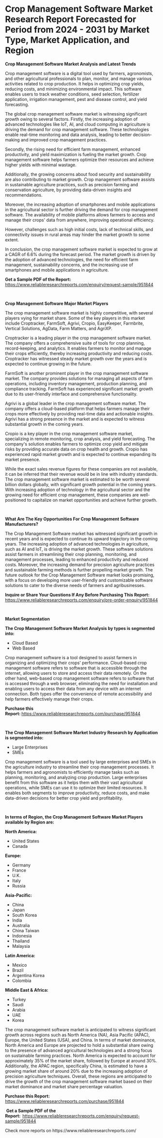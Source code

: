 <p><h1>Crop Management Software Market Research Report Forecasted for Period from 2024 -  2031 by Market Type, Market Application, and Region</h1></p><p><strong>Crop Management Software Market Analysis and Latest Trends</strong></p>
<p><p>Crop management software is a digital tool used by farmers, agronomists, and other agricultural professionals to plan, monitor, and manage various activities related to crop production. It helps in optimizing crop yields, reducing costs, and minimizing environmental impact. This software enables users to track weather conditions, seed selection, fertilizer application, irrigation management, pest and disease control, and yield forecasting.</p><p>The global crop management software market is witnessing significant growth owing to several factors. Firstly, the increasing adoption of advanced technologies like IoT, AI, and cloud computing in agriculture is driving the demand for crop management software. These technologies enable real-time monitoring and data analysis, leading to better decision-making and improved crop management practices.</p><p>Secondly, the rising need for efficient farm management, enhanced productivity, and yield maximization is fueling the market growth. Crop management software helps farmers optimize their resources and achieve higher yields with minimal wastage.</p><p>Additionally, the growing concerns about food security and sustainability are also contributing to market growth. Crop management software assists in sustainable agriculture practices, such as precision farming and conservation agriculture, by providing data-driven insights and recommendations.</p><p>Moreover, the increasing adoption of smartphones and mobile applications in the agricultural sector is further driving the demand for crop management software. The availability of mobile platforms allows farmers to access and manage their crops' data from anywhere, improving operational efficiency.</p><p>However, challenges such as high initial costs, lack of technical skills, and connectivity issues in rural areas may hinder the market growth to some extent.</p><p>In conclusion, the crop management software market is expected to grow at a CAGR of 6.6% during the forecast period. The market growth is driven by the adoption of advanced technologies, the need for efficient farm management, sustainability concerns, and the increasing use of smartphones and mobile applications in agriculture.</p></p>
<p><strong>Get a Sample PDF of the Report:&nbsp;</strong> <a href="https://www.reliableresearchreports.com/enquiry/request-sample/951844">https://www.reliableresearchreports.com/enquiry/request-sample/951844</a></p>
<p>&nbsp;</p>
<p><strong>Crop Management Software Major Market Players</strong></p>
<p><p>The crop management software market is highly competitive, with several players vying for market share. Some of the key players in this market include Croptracker, FarmSoft, Agrivi, Cropio, EasyKeeper, Farmbrite, Vertical Solutions, AgData, Farm Matters, and AgriXP.</p><p>Croptracker is a leading player in the crop management software market. The company offers a comprehensive suite of tools for crop planning, record-keeping, and analytics. It enables farmers to monitor and manage their crops efficiently, thereby increasing productivity and reducing costs. Croptracker has witnessed steady market growth over the years and is expected to continue growing in the future.</p><p>FarmSoft is another prominent player in the crop management software market. The company provides solutions for managing all aspects of farm operations, including inventory management, production planning, and compliance tracking. FarmSoft has experienced significant market growth due to its user-friendly interface and comprehensive functionality.</p><p>Agrivi is a global leader in the crop management software market. The company offers a cloud-based platform that helps farmers manage their crops more effectively by providing real-time data and actionable insights. Agrivi has a strong presence in the market and is expected to witness substantial growth in the coming years.</p><p>Cropio is a key player in the crop management software market, specializing in remote monitoring, crop analysis, and yield forecasting. The company's solution enables farmers to optimize crop yield and mitigate risks by providing accurate data on crop health and growth. Cropio has experienced rapid market growth and is expected to continue expanding its market presence.</p><p>While the exact sales revenue figures for these companies are not available, it can be inferred that their revenue would be in line with industry standards. The crop management software market is estimated to be worth several billion dollars globally, with significant growth potential in the coming years. With increasing adoption of technology in the agricultural sector and the growing need for efficient crop management, these companies are well-positioned to capitalize on market opportunities and achieve further growth.</p></p>
<p>&nbsp;</p>
<p><strong>What Are The Key Opportunities For Crop Management Software Manufacturers?</strong></p>
<p><p>The Crop Management Software market has witnessed significant growth in recent years and is expected to continue its upward trajectory in the coming years. The increasing adoption of advanced technologies in agriculture, such as AI and IoT, is driving the market growth. These software solutions assist farmers in streamlining their crop planning, monitoring, and management processes, leading to enhanced productivity and reduced costs. Moreover, the increasing demand for precision agriculture practices and sustainable farming methods is further propelling market growth. The future outlook for the Crop Management Software market looks promising, with a focus on developing more user-friendly and customizable software solutions to cater to the diverse needs of farmers and agribusinesses.</p></p>
<p><strong>Inquire or Share Your Questions If Any Before Purchasing This Report:</strong> <a href="https://www.reliableresearchreports.com/enquiry/pre-order-enquiry/951844">https://www.reliableresearchreports.com/enquiry/pre-order-enquiry/951844</a></p>
<p>&nbsp;</p>
<p><strong>Market Segmentation</strong></p>
<p><strong>The Crop Management Software Market Analysis by types is segmented into:</strong></p>
<p><ul><li>Cloud Based</li><li>Web Based</li></ul></p>
<p><p>Crop management software is a tool designed to assist farmers in organizing and optimizing their crops' performance. Cloud-based crop management software refers to software that is accessible through the internet, allowing users to store and access their data remotely. On the other hand, web-based crop management software refers to software that is accessed through a web browser, eliminating the need for installation and enabling users to access their data from any device with an internet connection. Both types offer the convenience of remote accessibility and help farmers effectively manage their crops.</p></p>
<p><strong>Purchase this Report:&nbsp;</strong><a href="https://www.reliableresearchreports.com/purchase/951844">https://www.reliableresearchreports.com/purchase/951844</a></p>
<p>&nbsp;</p>
<p><strong>The Crop Management Software Market Industry Research by Application is segmented into:</strong></p>
<p><ul><li>Large Enterprises</li><li>SMEs</li></ul></p>
<p><p>Crop management software is a tool used by large enterprises and SMEs in the agriculture industry to streamline their crop management processes. It helps farmers and agronomists to efficiently manage tasks such as planning, monitoring, and analyzing crop production. Large enterprises benefit from this software as it helps them with their vast agricultural operations, while SMEs can use it to optimize their limited resources. It enables both segments to improve productivity, reduce costs, and make data-driven decisions for better crop yield and profitability.</p></p>
<p>&nbsp;</p>
<p><strong>In terms of Region, the Crop Management Software Market Players available by Region are:</strong></p>
<p>
    <p> <strong> North America: </strong>
        <ul>
            <li>United States</li>
            <li>Canada</li>
        </ul>
        </p> 
    <p> <strong> Europe: </strong>
        <ul>
            <li>Germany</li>
            <li>France</li>
            <li>U.K.</li>
            <li>Italy</li>
            <li>Russia</li>
        </ul>
        </p> 
    <p> <strong> Asia-Pacific: </strong>
        <ul>
            <li>China</li>
            <li>Japan</li>
            <li>South Korea</li>
            <li>India</li>
            <li>Australia</li>
            <li>China Taiwan</li>
            <li>Indonesia</li>
            <li>Thailand</li>
            <li>Malaysia</li>
        </ul>
        </p> 
    <p> <strong> Latin America: </strong>
        <ul>
            <li>Mexico</li>
            <li>Brazil</li>
            <li>Argentina Korea</li>
            <li>Colombia</li>
        </ul>
        </p> 
    <p> <strong> Middle East & Africa: </strong>
        <ul>
            <li>Turkey</li>
            <li>Saudi</li>
            <li>Arabia</li>
            <li>UAE</li>
            <li>Korea</li>
        </ul>
    </p>
    </p>
<p><p>The crop management software market is anticipated to witness significant growth across regions such as North America (NA), Asia Pacific (APAC), Europe, the United States (USA), and China. In terms of market dominance, North America and Europe are projected to hold a substantial share owing to the presence of advanced agricultural technologies and a strong focus on sustainable farming practices. North America is expected to account for approximately 35% of the market share, followed by Europe at around 30%. Additionally, the APAC region, specifically China, is estimated to have a growing market share of around 20% due to the increasing adoption of precision agriculture techniques. Overall, these regions are anticipated to drive the growth of the crop management software market based on their market dominance and market share percentage valuation.</p></p>
<p><strong>Purchase this Report: </strong><a href="https://www.reliableresearchreports.com/purchase/951844">https://www.reliableresearchreports.com/purchase/951844</a></p>
<p>&nbsp;<strong>Get a Sample PDF of the Report:&nbsp;&nbsp;</strong><a href="https://www.reliableresearchreports.com/enquiry/request-sample/951844">https://www.reliableresearchreports.com/enquiry/request-sample/951844</a></p>
<p><strong></strong></p>
<p>Check more reports on https://www.reliableresearchreports.com/</p>